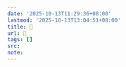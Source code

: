 ```yaml
---
date: '2025-10-13T11:29:36+08:00'
lastmod: '2025-10-13T13:04:51+08:00'
title: 󰢕
url: 󰢕
tags: []
src:
note:
---
```

